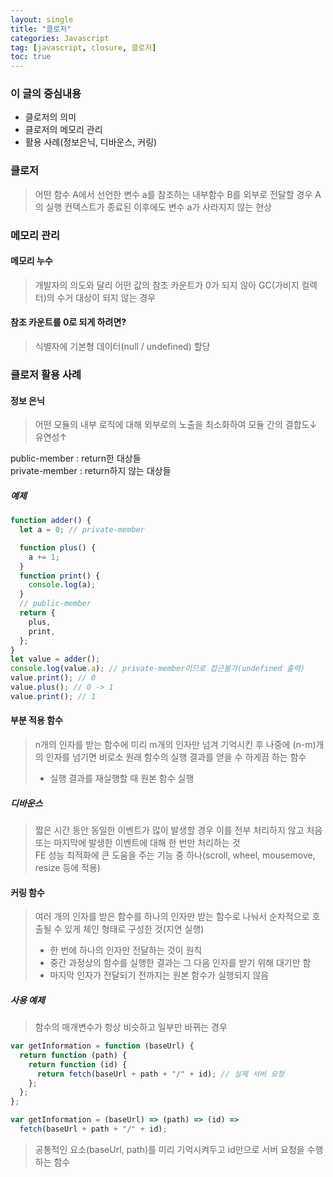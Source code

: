 ```yaml
---
layout: single
title: "클로저"
categories: Javascript
tag: [javascript, closure, 클로저]
toc: true
---
```


### 이 글의 중심내용

- 클로저의 의미
- 클로저의 메모리 관리
- 활용 사례(정보은닉, 디바운스, 커링)

### **클로저**

> 어떤 함수 A에서 선언한 변수 a를 참조하는 내부함수 B를 외부로 전달할 경우 A의 실행 컨텍스트가 종료된 이후에도 변수 a가 사라지지 않는 현상

### 메모리 관리

#### 메모리 누수

> 개발자의 의도와 달리 어떤 값의 참조 카운트가 0가 되지 않아 GC(가비지 컬렉터)의 수거 대상이 되지 않는 경우

#### 참조 카운트를 0로 되게 하려면?

> 식별자에 기본형 데이터(null / undefined) 할당

### 클로저 활용 사례

#### 정보 은닉

> 어떤 모듈의 내부 로직에 대해 외부로의 노출을 최소화하여 모듈 간의 결합도↓ 유연성↑

public-member : return한 대상들  
private-member : return하지 않는 대상들

##### 예제

```javascript
function adder() {
  let a = 0; // private-member

  function plus() {
    a += 1;
  }
  function print() {
    console.log(a);
  }
  // public-member
  return {
    plus,
    print,
  };
}
let value = adder();
console.log(value.a); // private-member이므로 접근불가(undefined 출력)
value.print(); // 0
value.plus(); // 0 -> 1
value.print(); // 1
```

#### 부분 적용 함수

> n개의 인자를 받는 함수에 미리 m개의 인자만 넘겨 기억시킨 후 나중에 (n-m)개의 인자를 넘기면 비로소 원래 함수의 실행 결과를 얻을 수 하게끔 하는 함수
>
> - 실행 결과를 재실행할 때 원본 함수 실행

##### 디바운스

> 짧은 시간 동안 동일한 이벤트가 많이 발생할 경우 이를 전부 처리하지 않고 처음 또는 마지막에 발생한 이벤트에 대해 한 번만 처리하는 것  
> FE 성능 최적화에 큰 도움을 주는 기능 중 하나(scroll, wheel, mousemove, resize 등에 적용)

#### 커링 함수

> 여러 개의 인자를 받은 함수를 하나의 인자만 받는 함수로 나눠서 순차적으로 호출될 수 있게 체인 형태로 구성한 것(지연 실행)
>
> - 한 번에 하나의 인자만 전달하는 것이 원칙
> - 중간 과정상의 함수를 실행한 결과는 그 다음 인자를 받기 위해 대기만 함
> - 마지막 인자가 전달되기 전까지는 원본 함수가 실행되지 않음

##### 사용 예제

> 함수의 매개변수가 항상 비슷하고 일부만 바뀌는 경우

```javascript
var getInformation = function (baseUrl) {
  return function (path) {
    return function (id) {
      return fetch(baseUrl + path + "/" + id); // 실제 서버 요청
    };
  };
};

var getInformation = (baseUrl) => (path) => (id) =>
  fetch(baseUrl + path + "/" + id);
```

> 공통적인 요소(baseUrl, path)를 미리 기억시켜두고 id만으로 서버 요청을 수행하는 함수
